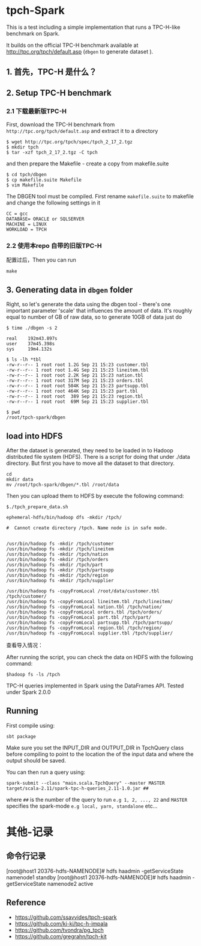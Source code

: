 # tpch-Spark

This is a test including a simple implementation that runs a TPC-H-like benchmark on Spark.

It builds on the official TPC-H benchmark available at http://tpc.org/tpch/default.asp (`dbgen` to generate dataset ).

## 1.  首先，TPC-H 是什么？



## 2. Setup TPC-H benchmark

### 2.1 下载最新版TPC-H
First, download the TPC-H benchmark from `http://tpc.org/tpch/default.asp` and extract it to a directory

```
$ wget http://tpc.org/tpch/spec/tpch_2_17_2.tgz
$ mkdir tpch
$ tar -xzf tpch_2_17_2.tgz -C tpch
```
and then prepare the Makefile - create a copy from makefile.suite

```
$ cd tpch/dbgen
$ cp makefile.suite Makefile
$ vim Makefile
```

The DBGEN tool must be compiled. First rename `makefile.suite` to makefile and change the following settings in it

```
CC = gcc
DATABASE= ORACLE or SQLSERVER
MACHINE = LINUX
WORKLOAD = TPCH
```

### 2.2 使用本repo 自带的旧版TPC-H

配置过后，Then you can run

```
make
```

## 3. Generating data in `dbgen` folder
Right, so let's generate the data using the dbgen tool - there's one important parameter 'scale' that influences the amount of data. It's roughly equal to number of GB of raw data, so to generate 10GB of data just do

```
$ time ./dbgen -s 2

real    192m43.897s
user    37m45.398s
sys     19m4.132s
```

```
$ ls -lh *tbl
-rw-r--r-- 1 root root 1.2G Sep 21 15:23 customer.tbl
-rw-r--r-- 1 root root 1.4G Sep 21 15:23 lineitem.tbl
-rw-r--r-- 1 root root 2.2K Sep 21 15:23 nation.tbl
-rw-r--r-- 1 root root 317M Sep 21 15:23 orders.tbl
-rw-r--r-- 1 root root 504K Sep 21 15:23 partsupp.tbl
-rw-r--r-- 1 root root 464K Sep 21 15:23 part.tbl
-rw-r--r-- 1 root root  389 Sep 21 15:23 region.tbl
-rw-r--r-- 1 root root  69M Sep 21 15:23 supplier.tbl

$ pwd
/root/tpch-spark/dbgen
```


##  load into HDFS
After the dataset is generated, they need to be loaded in to Hadoop distributed file system (HDFS).
There is a script for doing that under ./data directory. But first you have to move all the dataset to that directory.
```
cd 
mkdir data
mv /root/tpch-spark/dbgen/*.tbl /root/data   
```

Then you can upload them to HDFS by execute the following command:

```
$./tpch_prepare_data.sh
```


```
ephemeral-hdfs/bin/hadoop dfs -mkdir /tpch/

#  Cannot create directory /tpch. Name node is in safe mode.
```

```

/usr/bin/hadoop fs -mkdir /tpch/customer
/usr/bin/hadoop fs -mkdir /tpch/lineitem
/usr/bin/hadoop fs -mkdir /tpch/nation
/usr/bin/hadoop fs -mkdir /tpch/orders
/usr/bin/hadoop fs -mkdir /tpch/part
/usr/bin/hadoop fs -mkdir /tpch/partsupp
/usr/bin/hadoop fs -mkdir /tpch/region
/usr/bin/hadoop fs -mkdir /tpch/supplier

/usr/bin/hadoop fs -copyFromLocal /root/data/customer.tbl /tpch/customer/
/usr/bin/hadoop fs -copyFromLocal lineitem.tbl /tpch/lineitem/
/usr/bin/hadoop fs -copyFromLocal nation.tbl /tpch/nation/
/usr/bin/hadoop fs -copyFromLocal orders.tbl /tpch/orders/
/usr/bin/hadoop fs -copyFromLocal part.tbl /tpch/part/
/usr/bin/hadoop fs -copyFromLocal partsupp.tbl /tpch/partsupp/
/usr/bin/hadoop fs -copyFromLocal region.tbl /tpch/region/
/usr/bin/hadoop fs -copyFromLocal supplier.tbl /tpch/supplier/

```
查看导入情况：

After running the script, you can check the data on HDFS with the following command:

```
$hadoop fs -ls /tpch
```


TPC-H queries implemented in Spark using the DataFrames API. Tested under Spark 2.0.0

## Running

First compile using:

```
sbt package
```
Make sure you set the INPUT_DIR and OUTPUT_DIR in TpchQuery class before compiling to point to the location the of the input data and where the output should be saved.

You can then run a query using:

```
spark-submit --class "main.scala.TpchQuery" --master MASTER target/scala-2.11/spark-tpc-h-queries_2.11-1.0.jar ##
```

where `##` is the number of the query to run `e.g 1, 2, ..., 22` and `MASTER` specifies the spark-mode `e.g local, yarn, standalone` etc...



# 其他-记录

## 命令行记录

[root@host1 20376-hdfs-NAMENODE]# hdfs haadmin -getServiceState namenode1
standby
[root@host1 20376-hdfs-NAMENODE]# hdfs haadmin -getServiceState namenode2
active

## Reference
- https://github.com/ssavvides/tpch-spark
- https://github.com/kj-ki/tpc-h-impala
- https://github.com/tvondra/pg_tpch
- https://github.com/gregrahn/tpch-kit